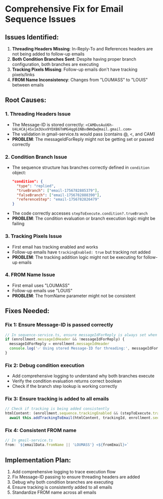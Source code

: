 # Comprehensive Fix for Email Sequence Issues

## Issues Identified:

1. **Threading Headers Missing**: In-Reply-To and References headers are not being added to follow-up emails
2. **Both Condition Branches Sent**: Despite having proper branch configuration, both branches are executing
3. **Tracking Pixels Missing**: Follow-up emails don't have tracking pixels/links
4. **FROM Name Inconsistency**: Changes from "LOUMASS" to "LOUIS" between emails

## Root Causes:

### 1. Threading Headers Issue
- The Message-ID is stored correctly: `<CAMDusAuU6h-U4LHCAj4Sx1m3Uxx9YDXB6TmMG4qg61NBvdWmQw@mail.gmail.com>`
- The validation in gmail-service.ts would pass (contains @, <, and CAM)
- **PROBLEM**: The messageIdForReply might not be getting set or passed correctly

### 2. Condition Branch Issue
- The sequence structure has branches correctly defined in `condition` object:
  ```json
  "condition": {
    "type": "replied",
    "trueBranch": ["email-1756782885379"],
    "falseBranch": ["email-1756782888390"],
    "referenceStep": "email-1756782826479"
  }
  ```
- The code correctly accesses `stepToExecute.condition?.trueBranch`
- **PROBLEM**: The condition evaluation or branch execution logic might be failing

### 3. Tracking Pixels Issue
- First email has tracking enabled and works
- Follow-up emails have `trackingEnabled: true` but tracking not added
- **PROBLEM**: The tracking addition logic might not be executing for follow-up emails

### 4. FROM Name Issue
- First email uses "LOUMASS"
- Follow-up emails use "LOUIS"
- **PROBLEM**: The fromName parameter might not be consistent

## Fixes Needed:

### Fix 1: Ensure Message-ID is passed correctly
```typescript
// In sequence-service.ts, ensure messageIdForReply is always set when available
if (enrollment.messageIdHeader && !messageIdForReply) {
  messageIdForReply = enrollment.messageIdHeader
  console.log('✅ Using stored Message-ID for threading:', messageIdForReply)
}
```

### Fix 2: Debug condition execution
- Add comprehensive logging to understand why both branches execute
- Verify the condition evaluation returns correct boolean
- Check if the branch step lookup is working correctly

### Fix 3: Ensure tracking is added to all emails
```typescript
// Check if tracking is being added consistently
htmlContent: (enrollment.sequence.trackingEnabled && (stepToExecute.trackingEnabled !== false)) ? 
  await this.addTrackingToEmail(htmlContent, trackingId, enrollment.sequence.userId) : htmlContent
```

### Fix 4: Consistent FROM name
```typescript
// In gmail-service.ts
from: `${emailData.fromName || 'LOUMASS'} <${fromEmail}>`
```

## Implementation Plan:

1. Add comprehensive logging to trace execution flow
2. Fix Message-ID passing to ensure threading headers are added
3. Debug why both condition branches are executing
4. Ensure tracking is consistently added to all emails
5. Standardize FROM name across all emails